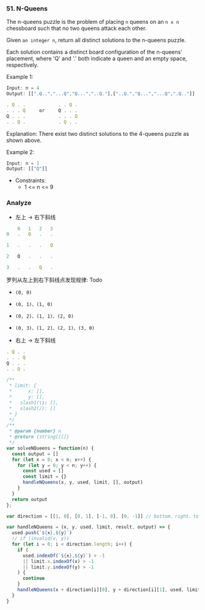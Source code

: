 ### 51. N-Queens

The n-queens puzzle is the problem of placing `n` queens on an `n x n` chessboard such that no two queens attack each other.

Given `an integer n`, return all distinct solutions to the n-queens puzzle.

Each solution contains a distinct board configuration of the n-queens' placement, where 'Q' and '.' both indicate a queen and an empty space, respectively.

Example 1:

```js
Input: n = 4
Output: [[".Q..","...Q","Q...","..Q."],["..Q.","Q...","...Q",".Q.."]]

. Q . .            . . Q .
. . . Q     or     Q . . .
Q . . .            . . . Q
. . Q .            . Q . .
```

Explanation: There exist two distinct solutions to the 4-queens puzzle as shown above.

Example 2:

```js
Input: n = 1
Output: [["Q"]]
```

* Constraints:
  * 1 <= n <= 9

### Analyze

* 左上 -> 右下斜线

```js
    0   1   2   3
0   .   Q   .   .

1   .   .   .   Q

2   Q   .   .   .

3   .   .   Q   .
```

罗列从左上到右下斜线点发现规律: Todo

* `(0, 0)`
* `(0, 1)、(1, 0)`
* `(0, 2)、(1, 1)、(2, 0)`
* `(0, 3)、(1, 2)、(2, 1)、(3, 0)`

* 右上 -> 左下斜线

```js
. Q . .
. . . Q
Q . . .
. . Q .
```

```js
/**
 * limit: {
 *      x: [],
 *      y: [],
 *   slash1(\): [],
 *   slash2(/): []
 * }
 */
/**
 * @param {number} n
 * @return {string[][]}
 */
var solveNQueens = function(n) {
  const output = []
  for (let x = 0; x < n; x++) {
    for (let y = 0; y < n; y++) {
      const used = []
      const limit = {}
      handleNQueens(x, y, used, limit, [], output)
    }
  }
  return output
};

var direction = [[1, 0], [0, 1], [-1, 0], [0, -1]] // bottom、right、top、left

var handleNQueens = (x, y, used, limit, result, output) => {
  used.push(`${x},${y}`)
  // if (invalid(x, y))
  for (let i = 0; i < direction.length; i++) {
    if (
      used.indexOf(`${x},${y}`) > -1
      || limit.x.indexOf(x) > -1
      || limit.y.indexOf(y) > -1
    ) {
      continue
    }
    handleNQueens(x + direction[i][0], y + direction[i][1], used, limit, result, output)
  }
}
```